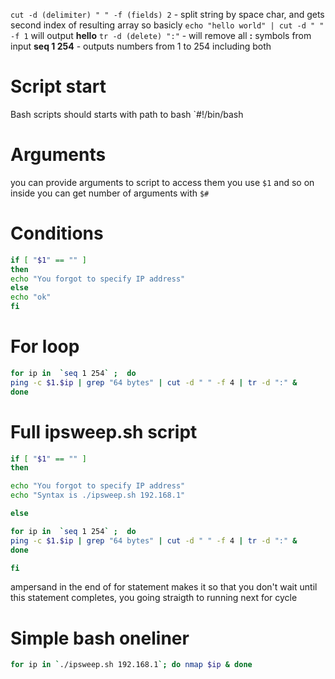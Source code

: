 `cut -d (delimiter) " " -f (fields) 2` - split string by space char, and gets second index of resulting array
so basicly
`echo "hello world" | cut -d " " -f 1`
will output **hello**
`tr -d (delete) ":"` - will remove all **:** symbols from input
**seq 1 254** - outputs numbers from 1 to 254 including both

# Script start
Bash scripts should starts with path to bash
`#!/bin/bash

# Arguments
you can provide arguments to script
to access them you use `$1` and so on inside
you can get number of arguments with `$#`

# Conditions
```bash
if [ "$1" == "" ]
then
echo "You forgot to specify IP address"
else
echo "ok"
fi
```

# For loop
```bash
for ip in  `seq 1 254` ;  do
ping -c $1.$ip | grep "64 bytes" | cut -d " " -f 4 | tr -d ":" &
done
```

# Full ipsweep.sh script
```bash
if [ "$1" == "" ]
then

echo "You forgot to specify IP address"
echo "Syntax is ./ipsweep.sh 192.168.1"

else

for ip in  `seq 1 254` ;  do
ping -c $1.$ip | grep "64 bytes" | cut -d " " -f 4 | tr -d ":" &
done

fi
```
ampersand in the end of for statement makes it so that you don't wait until this statement completes, you going straigth to running next for cycle

# Simple bash oneliner
```bash
for ip in `./ipsweep.sh 192.168.1`; do nmap $ip & done
```